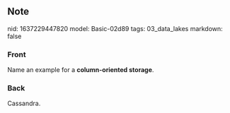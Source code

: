 ## Note
nid: 1637229447820
model: Basic-02d89
tags: 03_data_lakes
markdown: false

### Front
Name an example for a <b>column-oriented storage</b>.

### Back
Cassandra.
